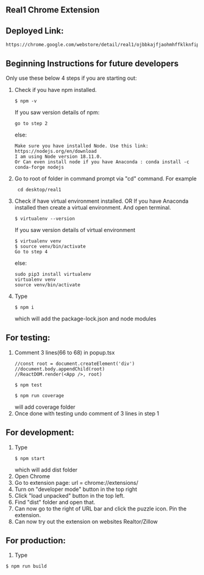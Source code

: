 ## Real1 Chrome Extension

## Deployed Link: 
```
https://chrome.google.com/webstore/detail/real1/ojbbkajfjaohmhffklknfipdhfenbkhe
```

## Beginning Instructions for future developers 

Only use these below 4 steps if you are starting out:
1. Check if you have npm installed. 
     ```
     $ npm -v 
     ```
     If you saw version details of npm:
     ```
     go to step 2
     ```
     else: 
     ```
     Make sure you have installed Node. Use this link:  https://nodejs.org/en/download
     I am using Node version 18.11.0.
     Or Can even install node if you have Anaconda : conda install -c conda-forge nodejs
     ```
2. Go to root of folder in command prompt via "cd" command. For example
    ```
     cd desktop/real1
     ```
3. Check if have virtual environment installed. OR If you have Anaconda installed then create a virtual environment. And open terminal. 

     ```
     $ virtualenv --version 
     ```
     If you saw version details of virtual environment
     ```
     $ virtualenv venv
     $ source venv/bin/activate
     Go to step 4
     ```
     else: 
     ```
     sudo pip3 install virtualenv
     virtualenv venv
     source venv/bin/activate
     ```

4. Type 
   ```
   $ npm i 
    ```
   which will add the package-lock.json and node modules



## For testing:
1. Comment 3 lines(66 to 68) in popup.tsx
    ```
    //const root = document.createElement('div')
    //document.body.appendChild(root)
    //ReactDOM.render(<App />, root)
    ```
    ```
    $ npm test
    ```
    ```
    $ npm run coverage
    ```
    will add coverage folder
2. Once done with testing undo comment of 3 lines in step 1 


## For development:
1.  Type
    ```
    $ npm start
    ```
    which will add dist folder
2. Open Chrome
3. Go to extension page: url = chrome://extensions/ 
4. Turn on "developer mode" button in the top right
4. Click "load unpacked" button in the top left.
5. Find "dist" folder and open that.
6. Can now go to the right of URL bar and click the puzzle icon. Pin the extension. 
7. Can now try out the extension on websites Realtor/Zillow 

## For production:
1. Type
  ```
  $ npm run build
  ```

